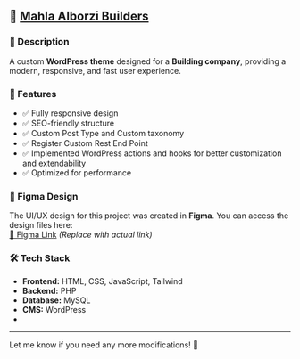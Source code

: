 ## 🚀 [Mahla Alborzi Builders](https://mahlaalborzi.builders/)  

### 📌 Description  
A custom **WordPress theme** designed for a **Building company**, providing a modern, responsive, and fast user experience.  

### 🎯 Features  
- ✅ Fully responsive design  
- ✅ SEO-friendly structure  
- ✅ Custom Post Type and Custom taxonomy
- ✅ Register Custom Rest End Point
- ✅ Implemented WordPress actions and hooks for better customization and extendability  
- ✅ Optimized for performance  

### 🎨 Figma Design  
The UI/UX design for this project was created in **Figma**. You can access the design files here:  
[🔗 Figma Link](https://www.figma.com/design/XNDaHbTFRQIuTMyj3IgL0X/alborzi-version3?node-id=2122-13063&p=f&t=kFRU5tUDiMjh39vL-0) *(Replace with actual link)*  

### 🛠️ Tech Stack  
- **Frontend:** HTML, CSS, JavaScript, Tailwind  
- **Backend:** PHP  
- **Database:** MySQL  
- **CMS:** WordPress
- 
---

Let me know if you need any more modifications! 🚀
